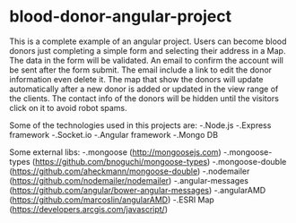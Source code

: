 # blood-donor-angular-project
This is a complete example of an angular project.
Users can become blood donors just completing a simple form and selecting their address in a Map.
The data in the form will be validated.
An email to confirm the account will be sent after the form submit.
The email include a link to edit the  donor information even delete it.
The map that show the donors will update automatically after a new donor is added or updated in the view range of the clients.
The contact info of the donors will be hidden until the visitors click on it to avoid robot spams.

Some of the technologies used in this projects are:
-.Node.js
-.Express framework
-.Socket.io
-.Angular framework
-.Mongo DB

Some external libs:
-.mongoose (http://mongoosejs.com)
-.mongoose-types (https://github.com/bnoguchi/mongoose-types)
-.mongoose-double (https://github.com/aheckmann/mongoose-double)
-.nodemailer (https://github.com/nodemailer/nodemailer)
-.angular-messages (https://github.com/angular/bower-angular-messages)
-.angularAMD (https://github.com/marcoslin/angularAMD)
-.ESRI Map (https://developers.arcgis.com/javascript/)
